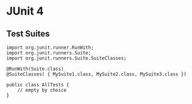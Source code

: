 # JUnit 4

## Test Suites

	import org.junit.runner.RunWith;
	import org.junit.runners.Suite;
	import org.junit.runners.Suite.SuiteClasses;

	@RunWith(Suite.class)
	@SuiteClasses( { MySuite1.class, MySuite2.class, MySuite3.class })

	public class AllTests {
		// empty by choice
	}

